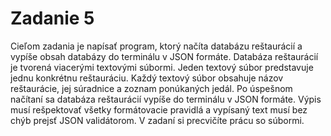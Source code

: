 # Zadanie 5
 Cieľom zadania je napísať program, ktorý načíta databázu reštaurácií a vypíše obsah databázy do terminálu v JSON formáte. Databáza reštaurácií je tvorená viacerými textovými súbormi. Jeden textový súbor predstavuje jednu konkrétnu reštauráciu. Každý textový súbor obsahuje názov reštaurácie, jej súradnice a zoznam ponúkaných jedál. Po úspešnom načítaní sa databáza reštaurácií vypíše do terminálu v JSON formáte. Výpis musí rešpektovať všetky formátovacie pravidlá a vypísaný text musí bez chýb prejsť JSON validátorom. V zadaní si precvičíte prácu so súbormi.
